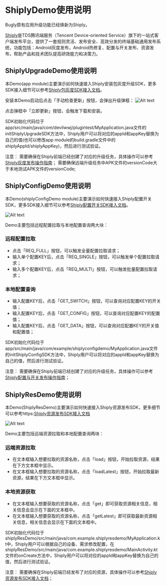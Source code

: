 # ShiplyDemo使用说明

Bugly原有应用升级功能已经焕新为Shiply。

[Shiply](https://shiply.tds.qq.com/)是TDS腾讯端服务（Tencent Device-oriented Service）旗下的一站式客户端发布平台，提供了一套规则灵活、发布安全、高效分发的终端基础通用发布系统，功能包括：Android灰度发布，Android热修复、配置与开关发布、资源发布，帮助产品和技术团队提高研效能力和决策力。

## ShiplyUpgradeDemo使用说明
本Demo(app module)主要演示如何快速接入Shiply安装包灰度升级SDK，更多SDK接入细节可以参考[Shiply包灰度SDK接入文档](https://shiply.tds.qq.com/docs/doc?id=4008331373)。

安装本Demo启动后点击「手动检查更新」按钮，会弹出升级弹框：
![Alt text](./images/upgrade_dialog.png)

点击弹框中「立即更新」按钮，会触发下载和安装。

SDK初始化代码位于app/src/main/java/com/devilwwj/plugintest/MyApplication.java文件的initShiplyUpgradeSDK方法中，Shiply用户可以将对应的appId和appKey替换为自己的值(也可以修改app module的build.gradle文件中的shiplyAppId/shiplyAppKey)，然后进行测试验证。

注意：
需要确保在Shiply前端已经创建了对应的升级任务，具体操作可以参考[Shiply灰度发布操作指南](https://shiply.tds.qq.com/docs/doc?id=4008374894)；
需要确保远端升级任务中APK文件的versionCode大于本地测试APK文件的versionCode;


## ShiplyConfigDemo使用说明
本Demo(shiplyConfigDemo module)主要演示如何快速接入Shiply配置开关SDK，更多SDK接入细节可以参考[Shiply配置开关SDK接入文档](https://shiply.tds.qq.com/docs/doc?id=4009966804)。

![Alt text](./images/shiply_config_demo.png)

Demo主要包括远程配置拉取与本地配置查询两大块：

### 远程配置拉取
- 点击「REQ_FULL」按钮，可以触发全量配置拉取请求；
- 输入单个配置KEY后，点击「REQ_SINGLE」按钮，可以触发单个配置拉取请求；
- 输入多个配置KEY后，点击「REQ_MULTI」按钮，可以触发批量配置拉取请求；

### 本地配置查询
- 输入配置KEY后，点击「GET_SWITCH」按钮，可以查询对应配置KEY的开关值；
- 输入配置KEY后，点击「GET_CONFIG」按钮，可以查询对应配置KEY的配置值；
- 输入配置KEY后，点击「GET_DATA」按钮，可以查询对应配置KEY的开关值和配置值；

SDK初始化代码位于app/src/main/java/com/example/shiplyconfigdemo/MyApplication.java文件的initShiplyConfigSDK方法中，Shiply用户可以将对应的appId和appKey替换为自己的值，然后进行测试验证。

注意：
需要确保在Shiply前端已经创建了对应的升级任务，具体操作可以参考[Shiply配置与开关发布操作指南](https://shiply.tds.qq.com/docs/doc?id=4009966808)；


## ShiplyResDemo使用说明
本Demo(ShiplyResDemo)主要演示如何快速接入Shiply资源发布SDK，更多细节可以参考https:[Shiply资源发布SDK接入文档](//shiply.tds.qq.com/docs/doc?id=4010893730)

![Alt text](./images/shiply_res_demo.png)

Demo主要包括远端资源拉取和本地配置查询两块：

### 远端资源拉取
- 在文本框输入想要拉取的资源名称，点击「load」按钮，开始拉取资源，结果在下方文本框中显示。
- 在文本框输入想要拉取的资源名称，点击「loadLatest」按钮，开始拉取最新资源，结果在下方文本框中显示。

### 本地资源获取
- 在文本框输入想要获取的资源名称，点击「get」即可获取资源相关信息，相关信息会显示在下面的文本框中。
- 在文本框输入想要获取的资源名称，点击「getLatest」即可获取最新资源相关信息，相关信息会显示在下面的文本框中。

SDK初始化代码位于shiplyResDemo/src/main/java/com.example.shiplyresdemo/MyApplication.kt中，Shiply用户可以根据自己的设备、需求修改配置，在shiplyResDemo/src/main/java/com.example.shiplyresdemo/MainActivity.kt文件的onCreate方法中，Shiply用户可以将对应的appId和appKey替换为自己的值，然后进行测试验证。

注意：
需要确保在Shiply前端已经发布了对应的资源，具体操作可以参考[Shiply资源发布SDK接入文档](//shiply.tds.qq.com/docs/doc?id=4010893730)；










